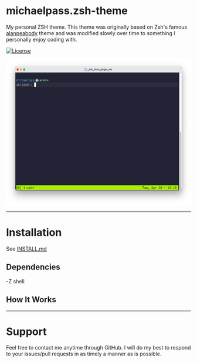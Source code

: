 # michaelpass.zsh-theme
My personal ZSH theme. This theme was originally based on Zsh's famous [alanpeabody](https://github.com/ohmyzsh/ohmyzsh/blob/master/themes/alanpeabody.zsh-theme) theme and was modified slowly over time to something I personally enjoy coding with.

[![License](https://img.shields.io/github/license/michaelpass/michaelpass.zsh-theme?style=plastic)](https://www.gnu.org/licenses/gpl-3.0.en.html)

<center><img src="https://github.com/michaelpass/michaelpass.zsh-theme/blob/master/Pictures/ZSH%20and%20tmux.png?raw=true" width="626" height="400"></img></center>

---

# Installation
See [INSTALL.md](null)


## Dependencies
-Z shell


## How It Works


---

# Support
Feel free to contact me anytime through GitHub. I will do my best to respond to your issues/pull requests in as timely a manner as is possible.
